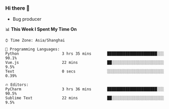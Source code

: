 ### Hi there 👋
* Bug producer
<!--START_SECTION:waka-->
📊 **This Week I Spent My Time On** 

```text
⌚︎ Time Zone: Asia/Shanghai

💬 Programming Languages: 
Python                   3 hrs 35 mins       ██████████████████████░░░   90.1% 
Vue.js                   22 mins             ██░░░░░░░░░░░░░░░░░░░░░░░   9.5% 
Text                     0 secs              ░░░░░░░░░░░░░░░░░░░░░░░░░   0.39%

🔥 Editors: 
PyCharm                  3 hrs 36 mins       ██████████████████████░░░   90.5% 
Sublime Text             22 mins             ██░░░░░░░░░░░░░░░░░░░░░░░   9.5%

```


<!--END_SECTION:waka-->
